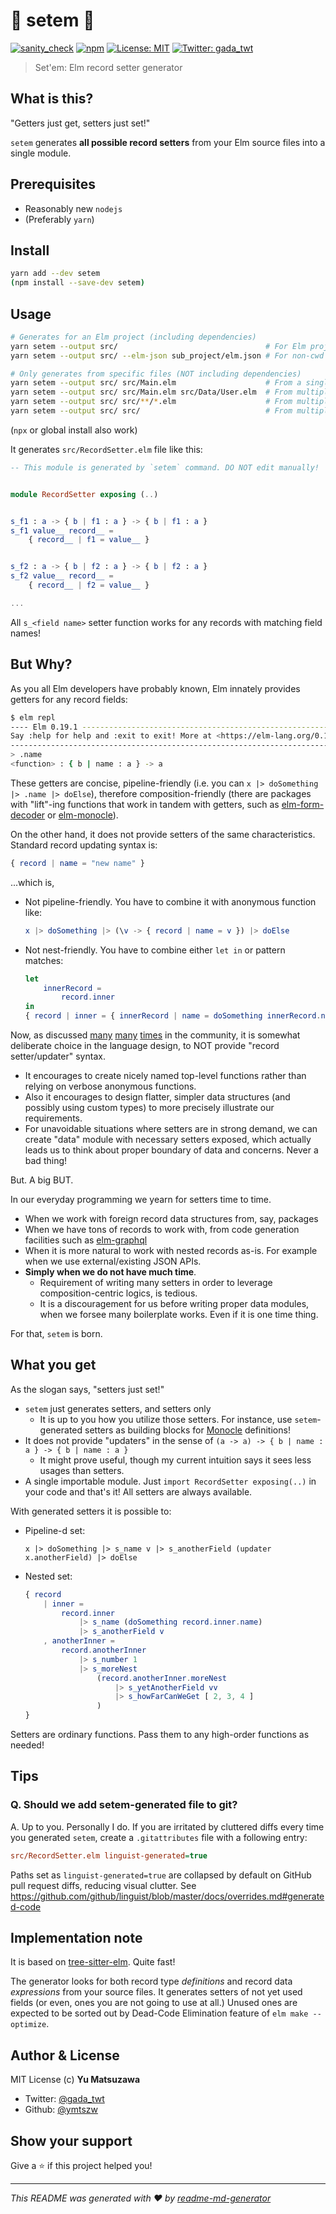# 🔸 setem 🔸
[![sanity_check](https://github.com/ymtszw/setem/actions/workflows/sanity_check.yml/badge.svg)](https://github.com/ymtszw/setem/actions/workflows/sanity_check.yml)
[![npm](https://img.shields.io/npm/v/setem)](https://www.npmjs.com/package/setem)
[![License: MIT](https://img.shields.io/badge/License-MIT-yellow.svg)](#)
[![Twitter: gada\_twt](https://img.shields.io/twitter/follow/gada\_twt.svg?style=social)](https://twitter.com/gada\_twt)

> Set'em: Elm record setter generator

## What is this?

"Getters just get, setters just set!"

`setem` generates **all possible record setters** from your Elm source files into a single module.

## Prerequisites

- Reasonably new `nodejs`
- (Preferably `yarn`)

## Install

```sh
yarn add --dev setem
(npm install --save-dev setem)
```

## Usage

```sh
# Generates for an Elm project (including dependencies)
yarn setem --output src/                                 # For Elm project cwd. "elm.json" file must exist
yarn setem --output src/ --elm-json sub_project/elm.json # For non-cwd Elm project, targeted by "elm.json" file path

# Only generates from specific files (NOT including dependencies)
yarn setem --output src/ src/Main.elm                    # From a single source file
yarn setem --output src/ src/Main.elm src/Data/User.elm  # From multiple source files
yarn setem --output src/ src/**/*.elm                    # From multiple source files resolved by glob in your shell
yarn setem --output src/ src/                            # From multiple source files in a specific directory, expanded recursively
```

(`npx` or global install also work)

It generates `src/RecordSetter.elm` file like this:

```elm
-- This module is generated by `setem` command. DO NOT edit manually!


module RecordSetter exposing (..)


s_f1 : a -> { b | f1 : a } -> { b | f1 : a }
s_f1 value__ record__ =
    { record__ | f1 = value__ }


s_f2 : a -> { b | f2 : a } -> { b | f2 : a }
s_f2 value__ record__ =
    { record__ | f2 = value__ }

...
```

All `s_<field name>` setter function works for any records with matching field names!

## But Why?

As you all Elm developers have probably known, Elm innately provides getters for any record fields:

```sh
$ elm repl
---- Elm 0.19.1 ----------------------------------------------------------------
Say :help for help and :exit to exit! More at <https://elm-lang.org/0.19.1/repl>
--------------------------------------------------------------------------------
> .name
<function> : { b | name : a } -> a
```

These getters are concise, pipeline-friendly (i.e. you can `x |> doSomething |> .name |> doElse`), therefore composition-friendly (there are packages with "lift"-ing functions that work in tandem with getters, such as [elm-form-decoder] or [elm-monocle]).

[elm-form-decoder]: https://gihtub.com/arowM/elm-form-decoder
[elm-monocle]: https://github.com/arturopala/elm-monocle

On the other hand, it does not provide setters of the same characteristics.
Standard record updating syntax is:

```elm
{ record | name = "new name" }
```

...which is,

* Not pipeline-friendly. You have to combine it with anonymous function like:
  ```elm
  x |> doSomething |> (\v -> { record | name = v }) |> doElse
  ```
* Not nest-friendly. You have to combine either `let in` or pattern matches:
  ```elm
  let
      innerRecord =
          record.inner
  in
  { record | inner = { innerRecord | name = doSomething innerRecord.name } }
  ```

Now, as discussed
[many](https://groups.google.com/g/elm-discuss/c/46TJImv3LAg/m/4KPo8R6f5QEJ)
[many](https://discourse.elm-lang.org/t/a-record-update-function-operator/4083)
[times](https://discourse.elm-lang.org/t/proposal-record-setters/5920)
in the community, it is somewhat deliberate choice in the language design,
to NOT provide "record setter/updater" syntax.

* It encourages to create nicely named top-level functions rather than relying on verbose anonymous functions.
* Also it encourages to design flatter, simpler data structures (and possibly using custom types) to more precisely illustrate our requirements.
* For unavoidable situations where setters are in strong demand, we can create "data" module with necessary setters exposed, which actually leads us to think about proper boundary of data and concerns. Never a bad thing!

But. A big BUT.

In our everyday programming we yearn for setters time to time.

* When we work with foreign record data structures from, say, packages
* When we have tons of records to work with, from code generation facilities such as [elm-graphql]
* When it is more natural to work with nested records as-is.
  For example when we use external/existing JSON APIs.
* **Simply when we do not have much time**.
  * Requirement of writing many setters in order to leverage composition-centric logics, is tedious.
  * It is a discouragement for us before writing proper data modules, when we forsee many boilerplate works. Even if it is one time thing.

[elm-graphql]: https://gihtub.com/dillonkearns/elm-graphql

For that, `setem` is born.

## What you get

As the slogan says, "setters just set!"

* `setem` just generates setters, and setters only
  * It is up to you how you utilize those setters.
    For instance, use `setem`-generated setters as building blocks for [Monocle][elm-monocle] definitions!
* It does not provide "updaters" in the sense of `(a -> a) -> { b | name : a } -> { b | name : a }`
  * It might prove useful, though my current intuition says it sees less usages than setters.
* A single importable module. Just `import RecordSetter exposing(..)` in your code and that's it! All setters are always available.

With generated setters it is possible to:

* Pipeline-d set:
  ```
  x |> doSomething |> s_name v |> s_anotherField (updater x.anotherField) |> doElse
  ```
* Nested set:
  ```elm
  { record
      | inner =
          record.inner
              |> s_name (doSomething record.inner.name)
              |> s_anotherField v
      , anotherInner =
          record.anotherInner
              |> s_number 1
              |> s_moreNest
                  (record.anotherInner.moreNest
                      |> s_yetAnotherField vv
                      |> s_howFarCanWeGet [ 2, 3, 4 ]
                  )
  }
  ```

Setters are ordinary functions. Pass them to any high-order functions as needed!

## Tips

### Q. Should we add setem-generated file to git?

A. Up to you. Personally I do. If you are irritated by cluttered diffs every time you generated `setem`,
create a `.gitattributes` file with a following entry:

```ini
src/RecordSetter.elm linguist-generated=true
```

Paths set as `linguist-generated=true` are collapsed by default on GitHub pull request diffs, reducing visual clutter.
See https://github.com/github/linguist/blob/master/docs/overrides.md#generated-code

## Implementation note

It is based on [tree-sitter-elm](https://github.com/Razzeee/tree-sitter-elm). Quite fast!

The generator looks for both record type *definitions* and record data *expressions* from your source files.
It generates setters of not yet used fields (or even, ones you are not going to use at all.)
Unused ones are expected to be sorted out by Dead-Code Elimination feature of `elm make --optimize`.

## Author & License

MIT License (c) **Yu Matsuzawa**

* Twitter: [@gada\_twt](https://twitter.com/gada\_twt)
* Github: [@ymtszw](https://github.com/ymtszw)

## Show your support

Give a ⭐️ if this project helped you!


***
_This README was generated with ❤️ by [readme-md-generator](https://github.com/kefranabg/readme-md-generator)_
